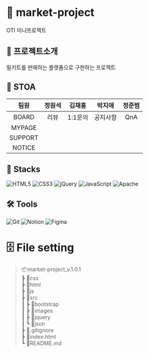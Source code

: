 # 🏃 market-project
OTI 미니프로젝트
## 🍝 프로젝트소개
밀키트를  판매하는 플랫폼으로 구현하는 프로젝트
## 🥦 STOA
팀원|정원석|김채홍|박지애|정준범
:------------: | :------------: | :-------------: | :-------------: | :-------------: 
BOARD |리뷰|1:1문의|공지사항|QnA
MYPAGE|&nbsp;|&nbsp;|&nbsp;|&nbsp;
SUPPORT|&nbsp;|&nbsp;|&nbsp;
NOTICE|&nbsp;|&nbsp;|&nbsp;
## 🧰 Stacks
![HTML5](https://img.shields.io/badge/html5-%23E34F26.svg?style=for-the-badge&logo=html5&logoColor=white)
![CSS3](https://img.shields.io/badge/css3-%231572B6.svg?style=for-the-badge&logo=css3&logoColor=white)
![jQuery](https://img.shields.io/badge/jquery-%230769AD.svg?style=for-the-badge&logo=jquery&logoColor=white)
![JavaScript](https://img.shields.io/badge/javascript-%23323330.svg?style=for-the-badge&logo=javascript&logoColor=%23F7DF1E)
![Apache](https://img.shields.io/badge/apache-%23D42029.svg?style=for-the-badge&logo=apache&logoColor=white)
## 🛠️ Tools
![Git](https://img.shields.io/badge/git-%23F05033.svg?style=for-the-badge&logo=git&logoColor=white)
![Notion](https://img.shields.io/badge/Notion-%23000000.svg?style=for-the-badge&logo=notion&logoColor=white)
![Figma](https://img.shields.io/badge/Figma-F24E1E?style=for-the-badge&logo=figma&logoColor=white)
# 🗄️ File setting
>📦market-project_v.1.0.1  
 ┣ 📂css  
 ┣ 📂html  
 ┣ 📂js  
 ┣ 📂src  
 ┃ ┣ 📂bootstrap  
 ┃ ┣ 📂images  
 ┃ ┣ 📂jquery  
 ┃ ┗ 📂json  
 ┣ 📜.gitignore  
 ┣ 📜index.html  
 ┗ 📜README.md  
